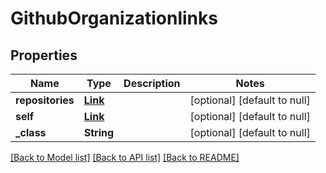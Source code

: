 # GithubOrganizationlinks
## Properties

Name | Type | Description | Notes
------------ | ------------- | ------------- | -------------
**repositories** | [**Link**](Link.md) |  | [optional] [default to null]
**self** | [**Link**](Link.md) |  | [optional] [default to null]
**\_class** | **String** |  | [optional] [default to null]

[[Back to Model list]](../README.md#documentation-for-models) [[Back to API list]](../README.md#documentation-for-api-endpoints) [[Back to README]](../README.md)


